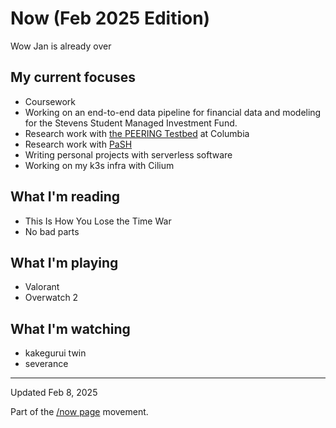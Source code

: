 # Now (Feb 2025 Edition)

Wow Jan is already over

## My current focuses

* Coursework
* Working on an end-to-end data pipeline for financial data and modeling for the Stevens Student
  Managed Investment Fund.
* Research work with [the PEERING Testbed](https://peering.ee.columbia.edu/) at
  Columbia
* Research work with [PaSH](https://binpa.sh/)
* Writing personal projects with serverless software
* Working on my k3s infra with Cilium

## What I'm reading

* This Is How You Lose the Time War
* No bad parts

## What I'm playing

* Valorant
* Overwatch 2

## What I'm watching

* kakegurui twin
* severance

---

Updated Feb 8, 2025

Part of the [/now page](https://nownownow.com/about) movement.
